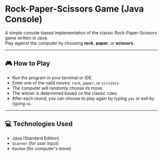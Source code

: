 # Rock-Paper-Scissors Game (Java Console)

A simple console-based implementation of the classic Rock-Paper-Scissors game written in Java.  
Play against the computer by choosing **rock**, **paper**, or **scissors**.

---

## 🎮 How to Play

- Run the program in your terminal or IDE.
- Enter one of the valid moves: `rock`, `paper`, or `scissors`.
- The computer will randomly choose its move.
- The winner is determined based on the classic rules.
- After each round, you can choose to play again by typing `yes` or exit by typing `no`.

---

## 💻 Technologies Used

- Java (Standard Edition)
- `Scanner` (for user input)
- `Random` (for computer's move)
